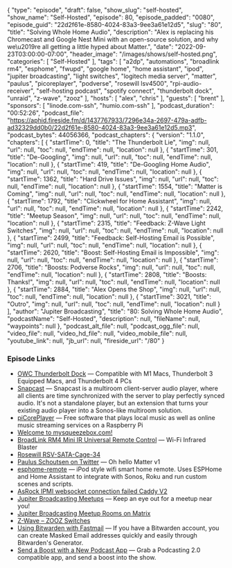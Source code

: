 {
  "type": "episode",
  "draft": false,
  "show_slug": "self-hosted",
  "show_name": "Self-Hosted",
  "episode": 80,
  "episode_padded": "0080",
  "episode_guid": "22d2f61e-8580-4024-83a3-9ee3a61e12d5",
  "slug": "80",
  "title": "Solving Whole Home Audio",
  "description": "Alex is replacing his Chromecast and Google Nest Mini with an open-source solution, and why we\u2019re all getting a little hyped about Matter.",
  "date": "2022-09-23T03:00:00-07:00",
  "header_image": "/images/shows/self-hosted.png",
  "categories": [
    "Self-Hosted"
  ],
  "tags": [
    "a2dp",
    "automations",
    "broadlink rm4",
    "esphome",
    "fwupd",
    "google home",
    "home assistant",
    "ipod",
    "jupiter broadcasting",
    "light switches",
    "logitech media server",
    "matter",
    "paulus",
    "picoreplayer",
    "podverse",
    "rosewill lsv4500",
    "rpi-audio-receiver",
    "self-hosting podcast",
    "spotify connect",
    "thunderbolt dock",
    "unraid",
    "z-wave",
    "zooz"
  ],
  "hosts": [
    "alex",
    "chris"
  ],
  "guests": [
    "brent"
  ],
  "sponsors": [
    "linode.com-ssh",
    "humio.com-ssh"
  ],
  "podcast_duration": "00:52:26",
  "podcast_file": "https://aphid.fireside.fm/d/1437767933/7296e34a-2697-479a-adfb-ad32329dd0b0/22d2f61e-8580-4024-83a3-9ee3a61e12d5.mp3",
  "podcast_bytes": 44056366,
  "podcast_chapters": {
    "version": "1.1.0",
    "chapters": [
      {
        "startTime": 0,
        "title": "The Thunderbolt Lie",
        "img": null,
        "url": null,
        "toc": null,
        "endTime": null,
        "location": null
      },
      {
        "startTime": 301,
        "title": "De-Googling",
        "img": null,
        "url": null,
        "toc": null,
        "endTime": null,
        "location": null
      },
      {
        "startTime": 419,
        "title": "De-Googling Home Audio",
        "img": null,
        "url": null,
        "toc": null,
        "endTime": null,
        "location": null
      },
      {
        "startTime": 1362,
        "title": "Hard Drive Issues",
        "img": null,
        "url": null,
        "toc": null,
        "endTime": null,
        "location": null
      },
      {
        "startTime": 1554,
        "title": "Matter is Coming",
        "img": null,
        "url": null,
        "toc": null,
        "endTime": null,
        "location": null
      },
      {
        "startTime": 1792,
        "title": "Clickwheel for Home Assistant",
        "img": null,
        "url": null,
        "toc": null,
        "endTime": null,
        "location": null
      },
      {
        "startTime": 2242,
        "title": "Meetup Season",
        "img": null,
        "url": null,
        "toc": null,
        "endTime": null,
        "location": null
      },
      {
        "startTime": 2315,
        "title": "Feedback: Z-Wave Light Switches",
        "img": null,
        "url": null,
        "toc": null,
        "endTime": null,
        "location": null
      },
      {
        "startTime": 2499,
        "title": "Feedback: Self-Hosting Email is Possible",
        "img": null,
        "url": null,
        "toc": null,
        "endTime": null,
        "location": null
      },
      {
        "startTime": 2620,
        "title": "Boost: Self-Hosting Email is Impossible",
        "img": null,
        "url": null,
        "toc": null,
        "endTime": null,
        "location": null
      },
      {
        "startTime": 2706,
        "title": "Boosts: Podverse Rocks",
        "img": null,
        "url": null,
        "toc": null,
        "endTime": null,
        "location": null
      },
      {
        "startTime": 2808,
        "title": "Boosts: Thanks!",
        "img": null,
        "url": null,
        "toc": null,
        "endTime": null,
        "location": null
      },
      {
        "startTime": 2884,
        "title": "Alex Opens the Shop",
        "img": null,
        "url": null,
        "toc": null,
        "endTime": null,
        "location": null
      },
      {
        "startTime": 3021,
        "title": "Outro",
        "img": null,
        "url": null,
        "toc": null,
        "endTime": null,
        "location": null
      }
    ],
    "author": "Jupiter Broadcasting",
    "title": "80: Solving Whole Home Audio",
    "podcastName": "Self-Hosted",
    "description": null,
    "fileName": null,
    "waypoints": null
  },
  "podcast_alt_file": null,
  "podcast_ogg_file": null,
  "video_file": null,
  "video_hd_file": null,
  "video_mobile_file": null,
  "youtube_link": null,
  "jb_url": null,
  "fireside_url": "/80"
}


### Episode Links

  * [OWC Thunderbolt Dock](https://www.amazon.com/OWC-Thunderbolt-Dock-Compatible-Equipped/dp/B097TVLB4F/ "OWC Thunderbolt Dock") — Compatible with M1 Macs, Thunderbolt 3 Equipped Macs, and Thunderbolt 4 PCs
  * [Snapcast](https://github.com/badaix/snapcast "Snapcast") — Snapcast is a multiroom client-server audio player, where all clients are time synchronized with the server to play perfectly synced audio. It's not a standalone player, but an extension that turns your existing audio player into a Sonos-like multiroom solution.
  * [piCorePlayer](https://www.picoreplayer.org/ "piCorePlayer") — Free software that plays local music as well as online music streaming services on a Raspberry Pi 
  * [Welcome to mysqueezebox.com!](https://www.mysqueezebox.com/download "Welcome to mysqueezebox.com!")
  * [BroadLink RM4 Mini IR Universal Remote Control](https://www.amazon.com/Broadlink-RM4-Universal-Control-Compatible/dp/B07ZSF46BX?th=1 "BroadLink RM4 Mini IR Universal Remote Control") — Wi-Fi Infrared Blaster
  * [Rosewill RSV-SATA-Cage-34](https://www.rosewill.com/rosewill-rsv-sata-cage-34-hard-disk-drive-cage/p/9SIA072GJ92556?seoLink=server-components&seoName=Server%20Components "Rosewill RSV-SATA-Cage-34")
  * [Paulus Schoutsen on Twitter](https://mobile.twitter.com/balloob/status/1571852962766659587 "Paulus Schoutsen on Twitter") — Oh hello Matter v1 
  * [esphome-remote](https://github.com/landonr/esphome-remote "esphome-remote") — iPod style wifi smart home remote. Uses ESPHome and Home Assistant to integrate with Sonos, Roku and run custom scenes and scripts. 
  * [AsRock IPMI websocket connection failed Caddy V2](https://caddy.community/t/asrock-ipmi-websocket-connection-failed-caddy-v2/16961/8 "AsRock IPMI websocket connection failed Caddy V2")
  * [Jupiter Broadcasting Meetups](https://www.meetup.com/jupiterbroadcasting/ "Jupiter Broadcasting Meetups") — Keep an eye out for a meetup near you!
  * [Jupiter Broadcasting Meetup Rooms on Matrix](https://bit.ly/meetupmatrix "Jupiter Broadcasting Meetup Rooms on Matrix")
  * [Z-Wave – ZOOZ Switches](https://www.getzooz.com/products/ "Z-Wave – ZOOZ Switches")
  * [Using Bitwarden with Fastmail](https://www.fastmail.help/hc/en-us/articles/5469165600655-Using-Bitwarden-with-Fastmail "Using Bitwarden with Fastmail") — If you have a Bitwarden account, you can create Masked Email addresses quickly and easily through Bitwarden's Generator.
  * [Send a Boost with a New Podcast App](https://podcastindex.org/apps?appTypes=app&elements=Value "Send a Boost with a New Podcast App") — Grab a Podcasting 2.0 compatible app, and send a boost into the show.


